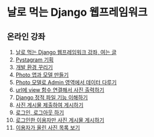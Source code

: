 날로 먹는 Django 웹프레임워크
================

온라인 강좌
---------

1. [날로 먹는 Django 웹프레임워크 강좌, 여는 글](http://blog.hannal.com/2014/8/start_with_django_webframework_00/)
2. [Pystagram 기획](http://blog.hannal.com/2014/8/start_with_django_webframework_01/)
3. [개발 환경 꾸리기](http://blog.hannal.com/2014/8/start_with_django_webframework_02/)
4. [Photo 앱과 모델 만들기](http://blog.hannal.com/2014/9/start_with_django_webframework_03/)
5. [Photo 모델로 Admin 영역에서 데이터 다루기](http://blog.hannal.com/2014/10/start_with_django_webframework_04/)
6. [url에 view 함수 연결해서 사진 출력하기](http://blog.hannal.com/2014/11/start_with_django_webframework_05/)
7. [Django 정적 파일 기능 이해하기](http://blog.hannal.com/2015/04/start_with_django_webframework_06/)
8. [사진 게시물 제출하여 게시하기](http://blog.hannal.com/2015/05/start_with_django_webframework_07/)
9. [로그인, 로그아웃 하기](http://blog.hannal.com/2015/06/start_with_django_webframework_08/)
10. [로그인한 이용자만 사진 게시물 게시하기](http://blog.hannal.com/2015/06/start_with_django_webframework_09/)
11. [이용자가 올린 사진 목록 보기](http://blog.hannal.com/2015/10/start_with_django_webframework_10/)